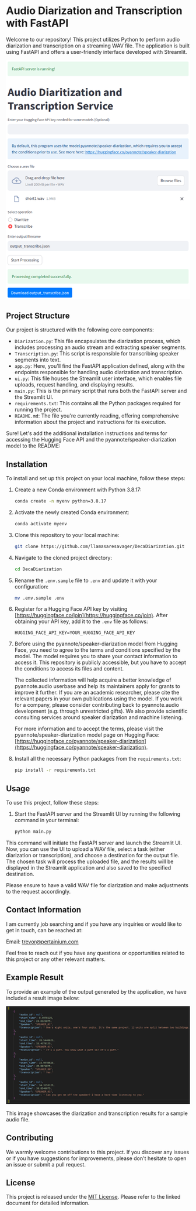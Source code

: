# Audio Diarization and Transcription with FastAPI

Welcome to our repository! This project utilizes Python to perform audio diarization and transcription on a streaming WAV file. The application is built using FastAPI and offers a user-friendly interface developed with Streamlit.

![Streamlit UI](./images/ui.png)

## Project Structure

Our project is structured with the following core components:

- `Diarization.py`: This file encapsulates the diarization process, which includes processing an audio stream and extracting speaker segments.
- `Transcription.py`: This script is responsible for transcribing speaker segments into text.
- `app.py`: Here, you'll find the FastAPI application defined, along with the endpoints responsible for handling audio diarization and transcription.
- `ui.py`: This file houses the Streamlit user interface, which enables file uploads, request handling, and displaying results.
- `main.py`: This is the primary script that runs both the FastAPI server and the Streamlit UI.
- `requirements.txt`: This contains all the Python packages required for running the project.
- `README.md`: The file you're currently reading, offering comprehensive information about the project and instructions for its execution.

Sure! Let's add the additional installation instructions and terms for accessing the Hugging Face API and the pyannote/speaker-diarization model to the README:

## Installation

To install and set up this project on your local machine, follow these steps:

1. Create a new Conda environment with Python 3.8.17:

    ```bash
    conda create -n myenv python=3.8.17
    ```

2. Activate the newly created Conda environment:

    ```bash
    conda activate myenv
    ```

3. Clone this repository to your local machine:

    ```bash
    git clone https://github.com/llamasaresavager/DecaDiarization.git
    ```

4. Navigate to the cloned project directory:

    ```bash
    cd DecaDiarization
    ```

5. Rename the `.env.sample` file to `.env` and update it with your configuration:

    ```bash
    mv .env.sample .env
    ```

6. Register for a Hugging Face API key by visiting [https://huggingface.co/join](https://huggingface.co/join). After obtaining your API key, add it to the `.env` file as follows:

    ```
    HUGGING_FACE_API_KEY=YOUR_HUGGING_FACE_API_KEY
    ```

7. Before using the pyannote/speaker-diarization model from Hugging Face, you need to agree to the terms and conditions specified by the model. The model requires you to share your contact information to access it. This repository is publicly accessible, but you have to accept the conditions to access its files and content.

    The collected information will help acquire a better knowledge of pyannote.audio userbase and help its maintainers apply for grants to improve it further. If you are an academic researcher, please cite the relevant papers in your own publications using the model. If you work for a company, please consider contributing back to pyannote.audio development (e.g. through unrestricted gifts). We also provide scientific consulting services around speaker diarization and machine listening.

    For more information and to accept the terms, please visit the pyannote/speaker-diarization model page on Hugging Face: [https://huggingface.co/pyannote/speaker-diarization](https://huggingface.co/pyannote/speaker-diarization).

8. Install all the necessary Python packages from the `requirements.txt`:

    ```bash
    pip install -r requirements.txt
    ```

## Usage

To use this project, follow these steps:

1. Start the FastAPI server and the Streamlit UI by running the following command in your terminal:

   ```bash
   python main.py
   ```

This command will initiate the FastAPI server and launch the Streamlit UI. Now, you can use the UI to upload a WAV file, select a task (either diarization or transcription), and choose a destination for the output file. The chosen task will process the uploaded file, and the results will be displayed in the Streamlit application and also saved to the specified destination.

Please ensure to have a valid WAV file for diarization and make adjustments to the request accordingly.

## Contact Information

I am currently job searching and if you have any inquiries or would like to get in touch, can be reached at:

Email: trevor@pertainium.com

Feel free to reach out if you have any questions or opportunities related to this project or any other relevant matters.

## Example Result

To provide an example of the output generated by the application, we have included a result image below:

![Results](./images/results.png)

This image showcases the diarization and transcription results for a sample audio file.

## Contributing

We warmly welcome contributions to this project. If you discover any issues or if you have suggestions for improvements, please don't hesitate to open an issue or submit a pull request.

## License

This project is released under the [MIT License](LICENSE). Please refer to the linked document for detailed information.